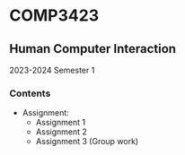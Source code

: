 # COMP3423
## Human Computer Interaction
2023-2024 Semester 1

### Contents
- Assignment: 
    - Assignment 1
    - Assignment 2
    - Assignment 3 (Group work)

